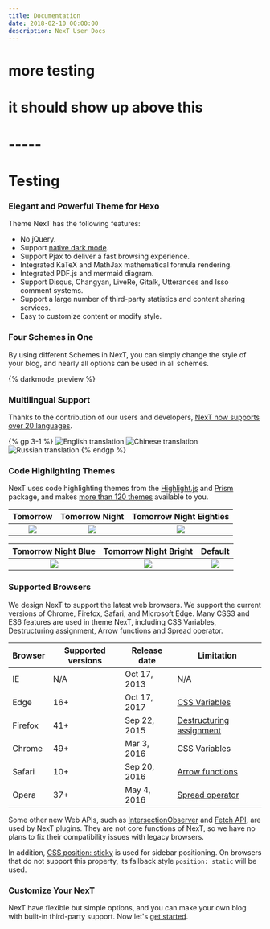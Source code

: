 ```yaml
---
title: Documentation
date: 2018-02-10 00:00:00
description: NexT User Docs
---
```

# more testing

<script>
    var modelpath = "/assets/chair.json";
</script>
<!-- this is the container where the three.js scene will go -->
<link rel="stylesheet" href="/css/container.css">
<div id="container"></div>

<!-- these are the required scripts for the three.js scene -->
<script src="/lib/three.min.js"></script>
<script src="/lib/OrbitControls.js"></script>
<script src="/lib/RectAreaLightUniformsLib.js"></script>
<!-- this is your app's lib file -->
<script src="/lib/triceratops_app.js"></script>

# it should show up above this

<!-- <div id="three"></div>
<script id="threeMain" type="module">
  if (self.frameElement && self.frameElement.tagName == "IFRAME") {
  import('https://threelib.moshuying.top/assets/glsl_snippets.js').then(async res=>res.glsl_snippets(false,false,{pause:true}))
} else {
  import("https://threelib.moshuying.top/assets/createTHREE.js").then((result) => 
      result.initHexoThreeModule(document.getElementById("three"),document.getElementById("threeMain")));
}
</script> -->

# -----

<!-- <div id="three3D"></div>
<script type="module" id="threeMain3D">
if (!(self.frameElement && self.frameElement.tagName == "IFRAME")) {
  import("https://threelib.moshuying.top/assets/createTHREE.js").then((result) => result.initHexoThreeModule(document.getElementById("three3D"),document.getElementById("threeMain3D")));
} else {
  // 这里的代码会被直接执行，window指向iframe内的window（其实就是把代码整个移动到了iframe内）kjj
  console.log(1)
  main()
  async function main(){
    const THREE = await import("https://cdn.bootcdn.net/ajax/libs/three.js/r120/three.module.js");
    const {OrbitControls} = await import('https://threelib.moshuying.top/three.js/examples/jsm/controls/OrbitControls.js')
    const scene = new THREE.Scene();
    const camera = new THREE.PerspectiveCamera( 75, window.innerWidth / window.innerHeight, 0.1, 1000 );
    camera.position.set(50,90,120);
    const renderer = new THREE.WebGLRenderer({alpha:true});
    renderer.setSize( window.innerWidth, window.innerHeight );
    renderer.domElement.style.width =renderer.domElement.style.height = '100%'
    document.body.appendChild( renderer.domElement );
    let num2 = null
    let size = 200
    for(let i = 0;i<size;i++){
      num2 = Math.random() * 14 // 随机高度范围
      let box = new THREE.Mesh(new THREE.BoxBufferGeometry(3,num2,3),new THREE.ShaderMaterial({
        vertexShader: `varying float vDepth;void main() {gl_Position = projectionMatrix * modelViewMatrix * vec4( position, 1.0 );vDepth = (gl_Position.z/gl_Position.w)*.5+.5;}`,
        fragmentShader: `varying float vDepth;void main() {gl_FragColor = vec4(vDepth,vDepth,vDepth,1);}`
      }))
      let box2 = new THREE.Mesh(
        new THREE.BoxBufferGeometry(3,num2,3),
        new THREE.MeshBasicMaterial({color:0xcccccc})
      )
      const [x,y,z] = [-100 + Math.round(Math.random()*200),num2/2,-100 + Math.round(Math.random()*200)] // 控制方块之间的距离
      box.position.set(x,y,z)
      box2.position.set(x,y,z)
      box.castShadow = true
      scene.add(box2)
    }
    new OrbitControls(camera,renderer.domElement)
    window.onresize = function (){
      camera.aspect = window.innerWidth /window.innerHeight
      camera.updateProjectionMatrix()
      renderer.setSize(window.innerWidth,window.innerHeight)
    }
    const animate = function () {
      renderer.render( scene, camera );
      requestAnimationFrame( animate );
    };
    animate();
  }
}
</script> -->

 # Testing 


### Elegant and Powerful Theme for Hexo

Theme NexT has the following features:

* No jQuery.
* Support [native dark mode](https://caniuse.com/#feat=prefers-color-scheme).
* Support Pjax to deliver a fast browsing experience.
* Integrated KaTeX and MathJax mathematical formula rendering.
* Integrated PDF.js and mermaid diagram.
* Support Disqus, Changyan, LiveRe, Gitalk, Utterances and Isso comment systems.
* Support a large number of third-party statistics and content sharing services.
* Easy to customize content or modify style.

### Four Schemes in One

By using different Schemes in NexT, you can simply change the style of your blog, and nearly all options can be used in all schemes.

{% darkmode_preview %}

### Multilingual Support

Thanks to the contribution of our users and developers, [NexT now supports over 20 languages](/docs/theme-settings/internationalization.html#Choosing-Language).

{% gp 3-1 %}
![English translation](/images/en.png)
![Chinese translation](/images/cn.png)
![Russian translation](/images/ru.png)
{% endgp %}

### Code Highlighting Themes

NexT uses code highlighting themes from the [Highlight.js](https://highlightjs.org) and [Prism](https://prismjs.com) package, and makes [more than 120 themes](/docs/theme-settings/#Codeblock-Style) available to you.

<!-- Inspired by https://github.com/sindresorhus/css-in-readme-like-wat -->
| Tomorrow                  | Tomorrow Night                  | Tomorrow Night Eighties                  |
| :-----------------------: | :-----------------------------: | :--------------------------------------: |
| ![](/images/tomorrow.svg) | ![](/images/tomorrow-night.svg) | ![](/images/tomorrow-night-eighties.svg) |

| Tomorrow Night Blue                  | Tomorrow Night Bright                  | Default                  |
| :----------------------------------: | :------------------------------------: | :----------------------: |
| ![](/images/tomorrow-night-blue.svg) | ![](/images/tomorrow-night-bright.svg) | ![](/images/default.svg) |

### Supported Browsers

We design NexT to support the latest web browsers. We support the current versions of Chrome, Firefox, Safari, and Microsoft Edge. Many CSS3 and ES6 features are used in theme NexT, including CSS Variables, Destructuring assignment, Arrow functions and Spread operator.

| Browser | Supported versions | Release date | Limitation
| - | - | - | - |
<i class="fab fa-internet-explorer fa-2x"></i> IE | N/A | Oct 17, 2013 | N/A |
<i class="fab fa-edge-legacy fa-2x"></i> Edge | 16+ | Oct 17, 2017 | [CSS Variables](https://caniuse.com/#feat=css-variables) |
<i class="fab fa-firefox-browser fa-2x"></i> Firefox | 41+ | Sep 22, 2015 | [Destructuring assignment](https://caniuse.com/#feat=mdn-javascript_operators_destructuring) |
<i class="fab fa-chrome fa-2x"></i> Chrome | 49+ | Mar 3, 2016 | CSS Variables |
<i class="fab fa-safari fa-2x"></i> Safari | 10+ | Sep 20, 2016 | [Arrow functions](https://caniuse.com/#feat=arrow-functions) |
<i class="fab fa-opera fa-2x"></i> Opera | 37+ | May 4, 2016 | [Spread operator](https://caniuse.com/#feat=mdn-javascript_operators_spread_spread_in_arrays) |

Some other new Web APIs, such as [IntersectionObserver](https://caniuse.com/#feat=intersectionobserver) and [Fetch API](https://caniuse.com/#feat=fetch), are used by NexT plugins. They are not core functions of NexT, so we have no plans to fix their compatibility issues with legacy browsers.

In addition, [CSS position: sticky](https://caniuse.com/#feat=css-sticky) is used for sidebar positioning. On browsers that do not support this property, its fallback style `position: static` will be used.

### Customize Your NexT

NexT have flexible but simple options, and you can make your own blog with built-in third-party support. Now let's [get started](/docs/getting-started/).
